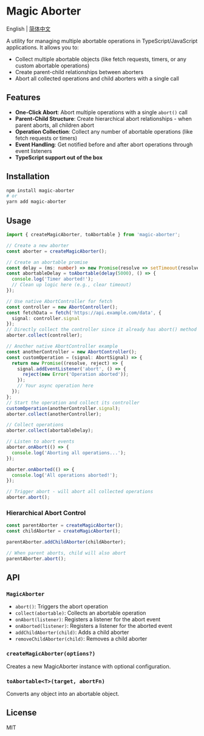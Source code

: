 # Magic Aborter

English | [简体中文](./README_zh.md)

A utility for managing multiple abortable operations in TypeScript/JavaScript applications. It allows you to:
- Collect multiple abortable objects (like fetch requests, timers, or any custom abortable operations)
- Create parent-child relationships between aborters
- Abort all collected operations and child aborters with a single call

## Features

- **One-Click Abort**: Abort multiple operations with a single `abort()` call
- **Parent-Child Structure**: Create hierarchical abort relationships - when parent aborts, all children abort
- **Operation Collection**: Collect any number of abortable operations (like fetch requests or timers)
- **Event Handling**: Get notified before and after abort operations through event listeners
- **TypeScript support out of the box**

## Installation

```bash
npm install magic-aborter
# or
yarn add magic-aborter
```

## Usage

```typescript
import { createMagicAborter, toAbortable } from 'magic-aborter';

// Create a new aborter
const aborter = createMagicAborter();

// Create an abortable promise
const delay = (ms: number) => new Promise(resolve => setTimeout(resolve, ms));
const abortableDelay = toAbortable(delay(5000), () => {
  console.log('Timer aborted!');
  // Clean up logic here (e.g., clear timeout)
});

// Use native AbortController for fetch
const controller = new AbortController();
const fetchData = fetch('https://api.example.com/data', { 
  signal: controller.signal 
});
// Directly collect the controller since it already has abort() method
aborter.collect(controller);

// Another native AbortController example
const anotherController = new AbortController();
const customOperation = (signal: AbortSignal) => {
  return new Promise((resolve, reject) => {
    signal.addEventListener('abort', () => {
      reject(new Error('Operation aborted'));
    });
    // Your async operation here
  });
};
// Start the operation and collect its controller
customOperation(anotherController.signal);
aborter.collect(anotherController);

// Collect operations
aborter.collect(abortableDelay);

// Listen to abort events
aborter.onAbort(() => {
  console.log('Aborting all operations...');
});

aborter.onAborted(() => {
  console.log('All operations aborted!');
});

// Trigger abort - will abort all collected operations
aborter.abort();
```

### Hierarchical Abort Control

```typescript
const parentAborter = createMagicAborter();
const childAborter = createMagicAborter();

parentAborter.addChildAborter(childAborter);

// When parent aborts, child will also abort
parentAborter.abort();
```

## API

### `MagicAborter`

- `abort()`: Triggers the abort operation
- `collect(abortable)`: Collects an abortable operation
- `onAbort(listener)`: Registers a listener for the abort event
- `onAborted(listener)`: Registers a listener for the aborted event
- `addChildAborter(child)`: Adds a child aborter
- `removeChildAborter(child)`: Removes a child aborter

### `createMagicAborter(options?)`

Creates a new MagicAborter instance with optional configuration.

### `toAbortable<T>(target, abortFn)`

Converts any object into an abortable object.

## License

MIT
